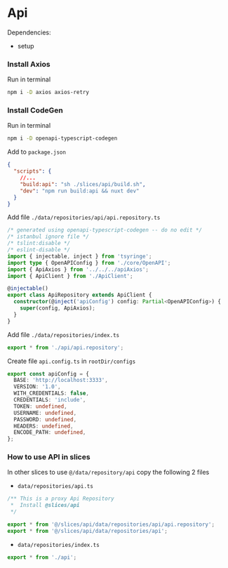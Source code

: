 # Api

Dependencies:

- setup

### Install Axios

Run in terminal

```bash
npm i -D axios axios-retry
```

### Install CodeGen

Run in terminal

```bash
npm i -D openapi-typescript-codegen
```

Add to `package.json`

```json
{
  "scripts": {
    //...
    "build:api": "sh ./slices/api/build.sh",
    "dev": "npm run build:api && nuxt dev"
  }
}
```

Add file `./data/repositories/api/api.repository.ts`

```ts
/* generated using openapi-typescript-codegen -- do no edit */
/* istanbul ignore file */
/* tslint:disable */
/* eslint-disable */
import { injectable, inject } from 'tsyringe';
import type { OpenAPIConfig } from './core/OpenAPI';
import { ApiAxios } from '../../../apiAxios';
import { ApiClient } from './ApiClient';

@injectable()
export class ApiRepository extends ApiClient {
  constructor(@inject('apiConfig') config: Partial<OpenAPIConfig>) {
    super(config, ApiAxios);
  }
}
```

Add file `./data/repositories/index.ts`

```ts
export * from './api/api.repository';
```

Create file `api.config.ts` in `rootDir/configs`

```ts
export const apiConfig = {
  BASE: 'http://localhost:3333',
  VERSION: '1.0',
  WITH_CREDENTIALS: false,
  CREDENTIALS: 'include',
  TOKEN: undefined,
  USERNAME: undefined,
  PASSWORD: undefined,
  HEADERS: undefined,
  ENCODE_PATH: undefined,
};
```

### How to use API in slices

In other slices to use `@/data/repository/api` copy the following 2 files

- `data/repositories/api.ts`

```ts
/** This is a proxy Api Repository
 *  Install @slices/api
 */

export * from '@/slices/api/data/repositories/api/api.repository';
export * from '@/slices/api/data/repositories/api';
```

- `data/repositories/index.ts`

```ts
export * from './api';
```
